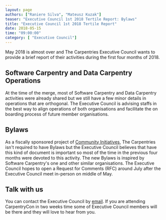 ```yaml
---
layout: page
authors: ["Raniere Silva", "Mateusz Kuzak"]
teaser: "Executive Council 1st 2018 Tertile Report: Bylaws"
title: "Executive Council 1st 2018 Tertile Report"
date: 2018-05-15
time: "09:00:00"
category: [ "Executive Council"]
---
```


May 2018 is almost over
and The Carpentries Executive Council
wants to provide a brief report of their activities
during the first four months of 2018.

## Software Carpentry and Data Carpentry Operations

At the time of the merge,
most of Software Carpentry and Data Carpentry
activities were already shared
but we still have a few minor details
in operations that are orthogonal.
The Executive Council is advising
staffs in the best way to align operations
of both organisations
and facilitate the on boarding process
of future member organisations.

## Bylaws

As a fiscally sponsored project of [Community Initiatives](http://communityin.org/),
The Carpentries isn't required to have Bylaws
but the Executive Council believes that have this kind of document is important
so most of the time in the previous four months were devoted to this activity.
The new Bylaws is inspired by Software Carpentry's one
and other similar organisations.
The Executive Council hopes to open a Request for Comments (RFC)
around July after the Executive Council meet in-person on middle of May.

## Talk with us

You can contact the Executive Council by [email](mailto:executive-council@carpentries.org).
If you are attending CarpentryCon in two weeks time
some of Executive Council members will be there
and they will love to hear from you.